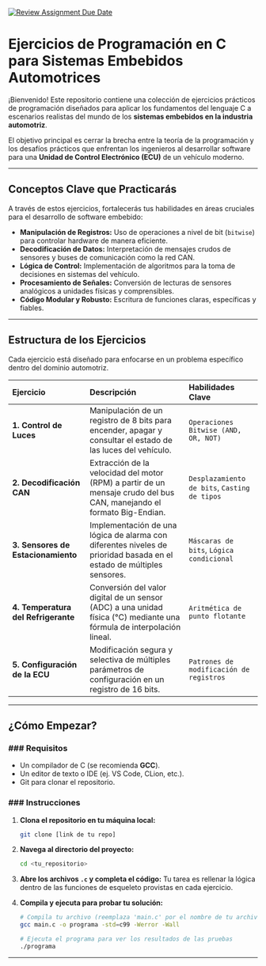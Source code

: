 [![Review Assignment Due Date](https://classroom.github.com/assets/deadline-readme-button-22041afd0340ce965d47ae6ef1cefeee28c7c493a6346c4f15d667ab976d596c.svg)](https://classroom.github.com/a/JQNgAmP4)
# Ejercicios de Programación en C para Sistemas Embebidos Automotrices

¡Bienvenido! Este repositorio contiene una colección de ejercicios prácticos de programación diseñados para aplicar los fundamentos del lenguaje C a escenarios realistas del mundo de los **sistemas embebidos en la industria automotriz**.

El objetivo principal es cerrar la brecha entre la teoría de la programación y los desafíos prácticos que enfrentan los ingenieros al desarrollar software para una **Unidad de Control Electrónico (ECU)** de un vehículo moderno.

---

## Conceptos Clave que Practicarás

A través de estos ejercicios, fortalecerás tus habilidades en áreas cruciales para el desarrollo de software embebido:

* **Manipulación de Registros:** Uso de operaciones a nivel de bit (`bitwise`) para controlar hardware de manera eficiente.
* **Decodificación de Datos:** Interpretación de mensajes crudos de sensores y buses de comunicación como la red CAN.
* **Lógica de Control:** Implementación de algoritmos para la toma de decisiones en sistemas del vehículo.
* **Procesamiento de Señales:** Conversión de lecturas de sensores analógicos a unidades físicas y comprensibles.
* **Código Modular y Robusto:** Escritura de funciones claras, específicas y fiables.

---

## Estructura de los Ejercicios

Cada ejercicio está diseñado para enfocarse en un problema específico dentro del dominio automotriz.

| Ejercicio                    | Descripción                                                                                                       | Habilidades Clave                          |
| :--------------------------- | :---------------------------------------------------------------------------------------------------------------- | :----------------------------------------- |
| **1. Control de Luces** | Manipulación de un registro de 8 bits para encender, apagar y consultar el estado de las luces del vehículo.       | `Operaciones Bitwise (AND, OR, NOT)`       |
| **2. Decodificación CAN** | Extracción de la velocidad del motor (RPM) a partir de un mensaje crudo del bus CAN, manejando el formato Big-Endian. | `Desplazamiento de bits`, `Casting de tipos` |
| **3. Sensores de Estacionamiento** | Implementación de una lógica de alarma con diferentes niveles de prioridad basada en el estado de múltiples sensores. | `Máscaras de bits`, `Lógica condicional`    |
| **4. Temperatura del Refrigerante** | Conversión del valor digital de un sensor (ADC) a una unidad física (°C) mediante una fórmula de interpolación lineal. | `Aritmética de punto flotante`             |
| **5. Configuración de la ECU** | Modificación segura y selectiva de múltiples parámetros de configuración en un registro de 16 bits.               | `Patrones de modificación de registros`    |

---

## ¿Cómo Empezar?

### ### Requisitos
* Un compilador de C (se recomienda **GCC**).
* Un editor de texto o IDE (ej. VS Code, CLion, etc.).
* Git para clonar el repositorio.

### ### Instrucciones
1.  **Clona el repositorio en tu máquina local:**
    ```bash
    git clone [link de tu repo]
    ```

2.  **Navega al directorio del proyecto:**
    ```bash
    cd <tu_repositorio>
    ```

3.  **Abre los archivos `.c` y completa el código:**
    Tu tarea es rellenar la lógica dentro de las funciones de esqueleto provistas en cada ejercicio.

4.  **Compila y ejecuta para probar tu solución:**
    ```bash
    # Compila tu archivo (reemplaza 'main.c' por el nombre de tu archivo)
    gcc main.c -o programa -std=c99 -Werror -Wall

    # Ejecuta el programa para ver los resultados de las pruebas
    ./programa
    ```

---
